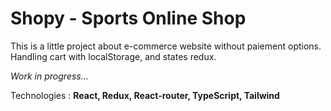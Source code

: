 # Shopy - Sports Online Shop

This is a little project about e-commerce website without paiement options. Handling cart with localStorage, and states redux.

*Work in progress...*

Technologies : **React, Redux, React-router, TypeScript, Tailwind**
